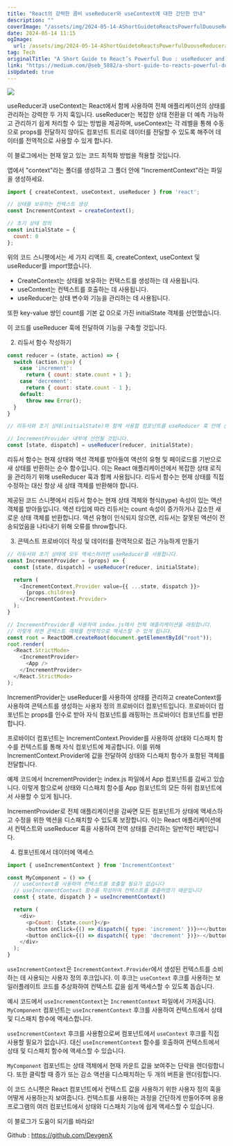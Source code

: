 ```yaml
---
title: "React의 강력한 콤비 useReducer와 useContext에 대한 간단한 안내"
description: ""
coverImage: "/assets/img/2024-05-14-AShortGuidetoReactsPowerfulDuouseReducerandUseContext_0.png"
date: 2024-05-14 11:15
ogImage: 
  url: /assets/img/2024-05-14-AShortGuidetoReactsPowerfulDuouseReducerandUseContext_0.png
tag: Tech
originalTitle: "A Short Guide to React’s Powerful Duo : useReducer and UseContext"
link: "https://medium.com/@seb_5882/a-short-guide-to-reacts-powerful-duo-usereducer-and-usecontext-23cea6f9ab35"
isUpdated: true
---
```





<img src="/assets/img/2024-05-14-AShortGuidetoReactsPowerfulDuouseReducerandUseContext_0.png" />

useReducer과 useContext는 React에서 함께 사용하여 전체 애플리케이션의 상태를 관리하는 강력한 두 가지 훅입니다. useReducer는 복잡한 상태 전환을 더 예측 가능하고 관리하기 쉽게 처리할 수 있는 방법을 제공하며, useContext는 각 레벨을 통해 수동으로 props를 전달하지 않아도 컴포넌트 트리로 데이터를 전달할 수 있도록 해주어 데이터를 전역적으로 사용할 수 있게 합니다.

이 블로그에서는 현재 알고 있는 코드 최적화 방법을 적용할 것입니다.

앱에서 "context"라는 폴더를 생성하고 그 폴더 안에 "IncrementContext"라는 파일을 생성하세요.



```js
import { createContext, useContext, useReducer } from 'react';

// 상태를 보유하는 컨텍스트 생성
const IncrementContext = createContext();

// 초기 상태 정의
const initialState = {
  count: 0
};
```



위의 코드 스니펫에서는 세 가지 리액트 훅, createContext, useContext 및 useReducer를 import했습니다.

- CreateContext는 상태를 보유하는 컨텍스트를 생성하는 데 사용됩니다.
- useContext는 컨텍스트를 호출하는 데 사용됩니다.
- useReducer는 상태 변수와 기능을 관리하는 데 사용됩니다.

또한 key-value 쌍인 count를 기본 값 0으로 가진 initialState 객체를 선언했습니다.

이 코드를 useReducer 훅에 전달하여 기능을 구축할 것입니다.



2. 리듀서 함수 작성하기

```js
const reducer = (state, action) => {
  switch (action.type) {
    case 'increment':
      return { count: state.count + 1 };
    case 'decrement':
      return { count: state.count - 1 };
    default:
      throw new Error();
  }
}

// 리듀서와 초기 상태(initialState)와 함께 사용할 컴포넌트를 useReducer 훅 안에 선언할 것입니다.

// IncrementProvider 내부에 선언될 것입니다.
const [state, dispatch] = useReducer(reducer, initialState);
```

리듀서 함수는 현재 상태와 액션 객체를 받아들여 액션의 유형 및 페이로드를 기반으로 새 상태를 반환하는 순수 함수입니다. 이는 React 애플리케이션에서 복잡한 상태 로직을 관리하기 위해 useReducer 훅과 함께 사용됩니다. 리듀서 함수는 현재 상태를 직접 수정하는 대신 항상 새 상태 객체를 반환해야 합니다.

제공된 코드 스니펫에서 리듀서 함수는 현재 상태 객체와 형식(type) 속성이 있는 액션 객체를 받아들입니다. 액션 타입에 따라 리듀서는 count 속성이 증가하거나 감소한 새로운 상태 객체를 반환합니다. 액션 유형이 인식되지 않으면, 리듀서는 잘못된 액션이 전송되었음을 나타내기 위해 오류를 throw합니다.



3. 콘텍스트 프로바이더 작성 및 데이터를 전역적으로 접근 가능하게 만들기

```js
// 리듀서와 초기 상태에 모두 액세스하려면 useReducer를 사용합니다.
const IncrementProvider = (props) => {
  const [state, dispatch] = useReducer(reducer, initialState);

  return (
    <IncrementContext.Provider value={{ ...state, dispatch }}>
      {props.children}
    </IncrementContext.Provider>
  );
}

// IncrementProvider를 사용하여 index.js에서 전체 애플리케이션을 래핑합니다.
// 이렇게 하면 콘텍스트 객체를 전역적으로 액세스할 수 있게 됩니다.
const root = ReactDOM.createRoot(document.getElementById("root"));
root.render(
  <React.StrictMode>
    <IncrementProvider>
      <App />
    </IncrementProvider>
  </React.StrictMode>
);
```

IncrementProvider는 useReducer를 사용하여 상태를 관리하고 createContext를 사용하여 콘텍스트를 생성하는 사용자 정의 프로바이더 컴포넌트입니다. 프로바이더 컴포넌트는 props를 인수로 받아 자식 컴포넌트를 래핑하는 프로바이더 컴포넌트를 반환합니다.

프로바이더 컴포넌트는 IncrementContext.Provider를 사용하여 상태와 디스패치 함수를 컨텍스트를 통해 자식 컴포넌트에 제공합니다. 이를 위해 IncrementContext.Provider에 값을 전달하여 상태와 디스패치 함수가 포함된 객체를 전달합니다.



예제 코드에서 IncrementProvider는 index.js 파일에서 App 컴포넌트를 감싸고 있습니다. 이렇게 함으로써 상태와 디스패치 함수를 App 컴포넌트의 모든 하위 컴포넌트에서 사용할 수 있게 됩니다.

IncrementProvider로 전체 애플리케이션을 감싸면 모든 컴포넌트가 상태에 액세스하고 수정을 위한 액션을 디스패치할 수 있도록 보장합니다. 이는 React 애플리케이션에서 컨텍스트와 useReducer 훅을 사용하여 전역 상태를 관리하는 일반적인 패턴입니다.

4. 컴포넌트에서 데이터에 액세스

```js
import { useIncrementContext } from 'IncrementContext'

const MyComponent = () => {
  // useContext를 사용하여 컨텍스트를 호출할 필요가 없습니다
  // useIncrementContext 함수를 작성하여 컨텍스트를 호출하였기 때문입니다
  const { state, dispatch } = useIncrementContext()

  return (
    <div>
      <p>Count: {state.count}</p>
      <button onClick={() => dispatch({ type: 'increment' })}>+</button>
      <button onClick={() => dispatch({ type: 'decrement' })}>-</button>
    </div>
  );
}
```



`useIncrementContext`은 `IncrementContext.Provider`에서 생성된 컨텍스트를 소비하는 데 사용되는 사용자 정의 후크입니다. 이 후크는 `useContext` 후크를 사용하는 보일러플레이트 코드를 추상화하여 컨텍스트 값을 쉽게 액세스할 수 있도록 돕습니다.

예시 코드에서 `useIncrementContext`는 `IncrementContext` 파일에서 가져옵니다. `MyComponent` 컴포넌트는 `useIncrementContext` 후크를 사용하여 컨텍스트에서 상태 및 디스패치 함수에 액세스합니다.

`useIncrementContext` 후크를 사용함으로써 컴포넌트에서 `useContext` 후크를 직접 사용할 필요가 없습니다. 대신 `useIncrementContext` 함수를 호출하여 컨텍스트에서 상태 및 디스패치 함수에 액세스할 수 있습니다.

`MyComponent` 컴포넌트는 상태 객체에서 현재 카운트 값을 보여주는 단락을 렌더링합니다. 또한 클릭할 때 증가 또는 감소 액션을 디스패치하는 두 개의 버튼을 렌더링합니다.



이 코드 스니펫은 React 컴포넌트에서 컨텍스트 값을 사용하기 위한 사용자 정의 훅을 어떻게 사용하는지 보여줍니다. 컨텍스트를 사용하는 과정을 간단하게 만들어주며 응용 프로그램의 여러 컴포넌트에서 상태와 디스패치 기능에 쉽게 액세스할 수 있습니다.

이 블로그가 도움이 되기를 바라요!

Github : https://github.com/DevgenX